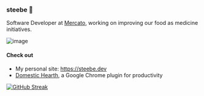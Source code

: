 ### steebe 🌮

Software Developer at [Mercato](https://mercato.com), working on improving our food as medicine initiatives.

![image](https://github.com/steebe/steebe/assets/22264597/2b53bfc0-004c-440e-a898-8632ac3006ca)

#### Check out
- My personal site: https://steebe.dev
- [Domestic Hearth](https://chromewebstore.google.com/detail/domestic-hearth/gkfinngilpdbfjmmgcnjikelebdldcik?hl=en), a Google Chrome plugin for productivity

[![GitHub Streak](http://github-readme-streak-stats.herokuapp.com?user=steebe&theme=dark&background=000000)](https://git.io/streak-stats)

<!--
**steebe/steebe** is a ✨ _special_ ✨ repository because its `README.md` (this file) appears on your GitHub profile.

Here are some ideas to get you started:

- 🔭 I’m currently working on ...
- 🌱 I’m currently learning ...
- 👯 I’m looking to collaborate on ...
- 🤔 I’m looking for help with ...
- 💬 Ask me about ...
- 📫 How to reach me: ...
- 😄 Pronouns: ...
- ⚡ Fun fact: ...
-->

